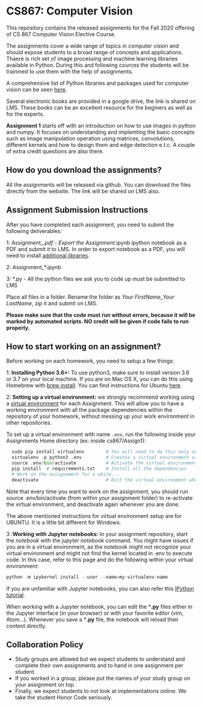 # CS867: Computer Vision

This repository contains the released assignments for the Fall 2020 offering of CS 867 Computer Vision Elective Course. 

The assignments cover a wide range of topics in computer vision and should expose students to a broad range of concepts and applications. Thaere is rich set of image processing and machine learning libraries available in Python. During this and following cources the students will be trainined to use them with the help of assignments. 

A comprehensive list of Python libraries and packages used for computer vision can be seen [here](https://opensource.com/article/19/3/python-image-manipulation-tools). 

Saveral electronic books are provided in a google drive, the link is shared on LMS. These books can be an excellent resource for the beginers as well as for the experts. 

**Assignment 1** starts off with an introduction on how to use images in python and numpy. It focuses on understanding and implemting the basic concepts such as image manipulation operation using matrices, convolutions, different kernels and how to design them and edge detection e.t.c. A couple of extra credit questions are also there.

## How do you download the assignments?

All the assignments will be released via github. You can download the files directly from the website. The link will be shared on LMS also. 

## Assignment Submission Instructions

After you have completed each assignment, you need to submit the following deliverables:

1: Assignment_*.pdf - Export the Assignment*.ipynb ipython notebook as a PDF and submit it to LMS. In order to export notebook as a PDF, you will need to install [additional libraries](https://nbconvert.readthedocs.io/en/latest/install.html#installing-nbconvert).

2: Assignment_*.ipynb 

3: *.py - All the python files we ask you to code up must be submitted to LMS

Place all files in a folder. Rename the folder as *Your FirstName_Your LastName*, zip it and submit on LMS. 

**Please make sure that the code must run without errors, because it will be marked by automated scripts. NO credit will be given if code fails to run properly.**

## How to start working on an assignment?
Before working on each homework, you need to setup a few things:

1: **Installing Python 3.6+:** To use python3, make sure to install version 3.6 or 3.7 on your local machine. If you are on Mac OS X, you can do this using Homebrew with [brew install](https://raw.githubusercontent.com/Homebrew/homebrew-core/f2a764ef944b1080be64bd88dca9a1d80130c558/Formula/python.rb). You can find instructions for Ubuntu [here](https://www.digitalocean.com/community/tutorials/how-to-install-python-3-and-set-up-a-local-programming-environment-on-ubuntu-16-04).

2: **Setting up a virtual environment:** we strongly recommend working using a [virtual environment](http://docs.python-guide.org/en/latest/dev/virtualenvs/) for each Assignment. This will allow you to have a working environment with all the package dependencies within the repository of your homework, without messing up your work environment in other repositories.

To set up a virtual environment with name `.env`, run the following inside your Assignments Home directory (ex: inside cs867/Assign1):

```python
  sudo pip install virtualenv        # You will need to do this only once
  virtualenv -p python3 .env         # Creates a virtual environment with python3
  source .env/bin/activate           # Activate the virtual environment
  pip install -r requirements.txt    # Install all the dependencies
  # Work on the assignement for a while...
  deactivate                         # Exit the virtual environment when you're done
```

Note that every time you want to work on the assignment, you should run source .env/bin/activate (from within your assignment folder) to re-activate the virtual environment, and deactivate again whenever you are done.

The above mentioned instructions for virtual environment setup are for UBUNTU. It is a little bit different for Windows.

3 :**Working with Jupyter notebooks:** In your assignment repository, start the *notebook* with the *jupyter notebook* command. You might have issues if you are in a virtual environment, as the notebook might not recognize your virtual environment and might not find the kernel located in .env to execute code. In this case, refer to this page and do the following within your virtual environment:

```python
python -m ipykernel install --user --name=my-virtualenv-name
```
If you are unfamiliar with Jupyter notebooks, you can also refer this [IPython tutorial](http://cs231n.github.io/ipython-tutorial).

When working with a Jupyter notebook, you can edit the ***.py** files either in the Jupyter interface (in your browser) or with your favorite editor (vim, Atom...). Whenever you save a ***.py** file, the notebook will reload their content directly.

## Collaboration Policy
- Study groups are allowed but we expect students to understand and complete their own assignments and to hand in one assignment per student.
- If you worked in a group, please put the names of your study group on your assignment on top.
- Finally, we expect students to not look at implementations online. We take the student Honor Code seriously.
